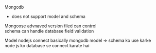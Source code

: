 Mongodb 
 - does not support model and schema 

Mongoose
advnaved version 
filed can control  
schema can handle database field validation 


Model 
nodejs connect basically mongodb
model => schema ko use karke node js ko database se connect karate hai 

